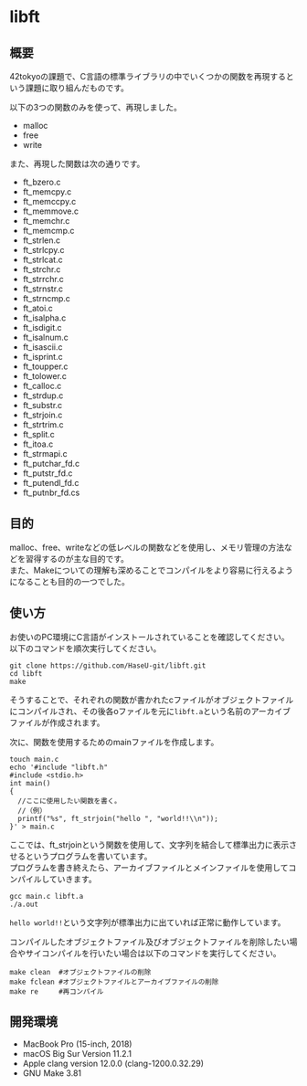 # libft

## 概要
42tokyoの課題で、C言語の標準ライブラリの中でいくつかの関数を再現するという課題に取り組んだものです。  

以下の3つの関数のみを使って、再現しました。
- malloc
- free
- write

また、再現した関数は次の通りです。
- ft_bzero.c
- ft_memcpy.c
- ft_memccpy.c
- ft_memmove.c
- ft_memchr.c
- ft_memcmp.c
- ft_strlen.c
- ft_strlcpy.c
- ft_strlcat.c
- ft_strchr.c
- ft_strrchr.c
- ft_strnstr.c
- ft_strncmp.c
- ft_atoi.c
- ft_isalpha.c
- ft_isdigit.c
- ft_isalnum.c
- ft_isascii.c
- ft_isprint.c
- ft_toupper.c
- ft_tolower.c
- ft_calloc.c
- ft_strdup.c
- ft_substr.c
- ft_strjoin.c
- ft_strtrim.c
- ft_split.c
- ft_itoa.c
- ft_strmapi.c
- ft_putchar_fd.c
- ft_putstr_fd.c
- ft_putendl_fd.c
- ft_putnbr_fd.cs

## 目的
malloc、free、writeなどの低レベルの関数などを使用し、メモリ管理の方法などを習得するのが主な目的です。  
また、Makeについての理解も深めることでコンパイルをより容易に行えるようになることも目的の一つでした。  


## 使い方
お使いのPC環境にC言語がインストールされていることを確認してください。  
以下のコマンドを順次実行してください。
```shell
git clone https://github.com/HaseU-git/libft.git
cd libft
make
```
そうすることで、それぞれの関数が書かれたcファイルがオブジェクトファイルにコンパイルされ、その後各oファイルを元に`libft.a`という名前のアーカイブファイルが作成されます。  

次に、関数を使用するためのmainファイルを作成します。  
```shell
touch main.c
echo '#include "libft.h"
#include <stdio.h>
int main()
{
  //ここに使用したい関数を書く。
  //（例）
  printf("%s", ft_strjoin("hello ", "world!!\\n"));
}' > main.c
```

ここでは、ft_strjoinという関数を使用して、文字列を結合して標準出力に表示させるというプログラムを書いています。  
プログラムを書き終えたら、アーカイブファイルとメインファイルを使用してコンパイルしていきます。  

```shell
gcc main.c libft.a
./a.out
```

`hello world!!`という文字列が標準出力に出ていれば正常に動作しています。  

コンパイルしたオブジェクトファイル及びオブジェクトファイルを削除したい場合やサイコンパイルを行いたい場合は以下のコマンドを実行してください。

```
make clean  #オブジェクトファイルの削除
make fclean #オブジェクトファイルとアーカイブファイルの削除
make re     #再コンパイル
```

## 開発環境
- MacBook Pro (15-inch, 2018)
- macOS Big Sur Version 11.2.1
- Apple clang version 12.0.0 (clang-1200.0.32.29)
- GNU Make 3.81
